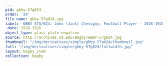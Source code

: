 ```yaml
---
pid: gbby-57g024
order: '24'
file_name: gbby-57g024.jpg
label: 'GBBY 57G/024: John (Jack) Chevigny: Football Player - 1926-1928'
_date: 1926-1928
object_type: glass plate negative
source: http://archives.nd.edu/Bagby/GBBY-57g024.jpg
thumbnail: "/img/derivatives/simple/gbby-57g024/thumbnail.jpg"
full: "/img/derivatives/simple/gbby-57g024/fullwidth.jpg"
layout: bagby_item
collection: bagby
---
```

